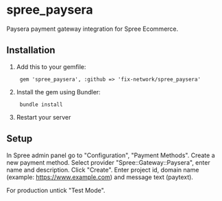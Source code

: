# spree_paysera
Paysera payment gateway integration for Spree Ecommerce.


## Installation

1. Add this to your gemfile:

        gem 'spree_paysera', :github => 'fix-network/spree_paysera'

2. Install the gem using Bundler:

        bundle install

3. Restart your server

## Setup

In Spree admin panel go to "Configuration", "Payment Methods". Create a new payment method. Select provider "Spree::Gateway::Paysera", enter name and description. Click "Create". Enter project id, domain name (example: https://www.example.com) and message text (paytext).

For production untick "Test Mode".